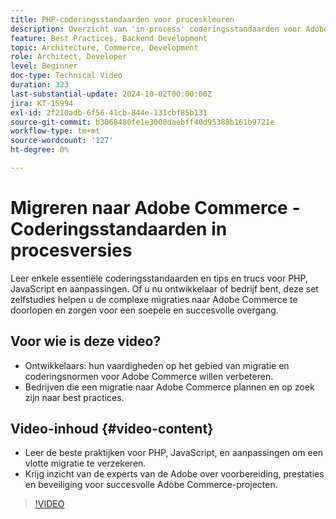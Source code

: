 ```yaml
---
title: PHP-coderingsstandaarden voor proceskleuren
description: Overzicht van 'in-process' coderingsstandaarden voor Adobe Commerce-migratie, waaronder PHP, JavaScript en best practices voor aanpassingen.
feature: Best Practices, Backend Development
topic: Architecture, Commerce, Development
role: Architect, Developer
level: Beginner
doc-type: Technical Video
duration: 323
last-substantial-update: 2024-10-02T00:00:00Z
jira: KT-15994
exl-id: 2f210adb-6f56-41cb-844e-131cbf85b131
source-git-commit: b3068480fe1e3008daebff40d95388b161b9721e
workflow-type: tm+mt
source-wordcount: '127'
ht-degree: 0%

---
```


# Migreren naar Adobe Commerce - Coderingsstandaarden in procesversies

Leer enkele essentiële coderingsstandaarden en tips en trucs voor PHP, JavaScript en aanpassingen. Of u nu ontwikkelaar of bedrijf bent, deze set zelfstudies helpen u de complexe migraties naar Adobe Commerce te doorlopen en zorgen voor een soepele en succesvolle overgang.

## Voor wie is deze video?

* Ontwikkelaars: hun vaardigheden op het gebied van migratie en coderingsnormen voor Adobe Commerce willen verbeteren.
* Bedrijven die een migratie naar Adobe Commerce plannen en op zoek zijn naar best practices.

## Video-inhoud {#video-content}

* Leer de beste praktijken voor PHP, JavaScript, en aanpassingen om een vlotte migratie te verzekeren.
* Krijg inzicht van de experts van de Adobe over voorbereiding, prestaties en beveiliging voor succesvolle Adobe Commerce-projecten.

>[!VIDEO](https://video.tv.adobe.com/v/3434857?learn=on&enablevpops)

